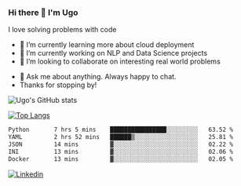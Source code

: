 ### Hi there 👋 I'm Ugo
<!--![PyCharm](https://img.shields.io/badge/PyCharm-000000.svg?&style=for-the-badge&logo=PyCharm&logoColor=white)&nbsp;
![PyTorch](https://img.shields.io/badge/PyTorch-EE4C2C?style=for-the-badge&logo=pytorch&logoColor=white)&nbsp;
![GitKraken](https://img.shields.io/badge/GitKraken-179287?style=for-the-badge&logo=GitKraken&logoColor=white)&nbsp;)-->

I love solving problems with code

- 🌱 I’m currently learning more about cloud deployment
- 🔭 I’m currently working on NLP and Data Science projects
- 👯 I’m looking to collaborate on interesting real world problems
<!-- - 🤔 I’m looking for help with  -->
- 💬 Ask me about anything. Always happy to chat.
- Thanks for stopping by!


![Ugo's GitHub stats](https://github-readme-stats-eight-theta.vercel.app/api?username=uokoroafor&show_icons=true&theme=transparent&hide=stars,issues)
<!--![Ugo's GitHub stats](https://github-readme-stats-eight-theta.vercel.app/api?username=uokoroafor&show_icons=true&theme=transparent&hide=issues)-->

[![Top Langs](https://github-readme-stats-git-masterrstaa-rickstaa.vercel.app/api/top-langs/?username=uokoroafor&layout=compact&theme=transparent)](https://github.com/uokoroafor/)



<!-- ### This week in code 👨🏾‍💻 -->
<!--START_SECTION:waka-->

```txt
Python       7 hrs 5 mins    ████████████████░░░░░░░░░   63.52 %
YAML         2 hrs 52 mins   ██████▒░░░░░░░░░░░░░░░░░░   25.81 %
JSON         14 mins         ▓░░░░░░░░░░░░░░░░░░░░░░░░   02.22 %
INI          13 mins         ▓░░░░░░░░░░░░░░░░░░░░░░░░   02.06 %
Docker       13 mins         ▓░░░░░░░░░░░░░░░░░░░░░░░░   02.05 %
```

<!--END_SECTION:waka-->

<!--
  ![visitors](https://visitor-badge.glitch.me/badge?page_id=page.id&left_color=green&right_color=red)
  ![visitors](https://visitor-badge.glitch.me/badge?page_id=${uokoroafor}.${uokoroafor})-->

 

[![Linkedin](https://img.shields.io/badge/linkedin-%230077B5.svg?style=for-the-badge&logo=linkedin&logoColor=white)](https://www.linkedin.com/in/ugo-okoroafor-49709878/) &nbsp;

<!--
**Uokoroafor/Uokoroafor** is a ✨ _special_ ✨ repository because its `README.md` (this file) appears on your GitHub profile.

Here are some ideas to get you started:

- 🔭 I’m currently working on ...
- 🌱 I’m currently learning ...
- 👯 I’m looking to collaborate on ...
- 🤔 I’m looking for help with ...
- 💬 Ask me about ...
- 📫 How to reach me: ...
- 😄 Pronouns: ...
- ⚡ Fun fact: ...
[![Ugo's's wakatime stats](https://github-readme-stats.vercel.app/api/wakatime?username=willianrod)](https://github.com/anuraghazra/github-readme-stats)

-->
